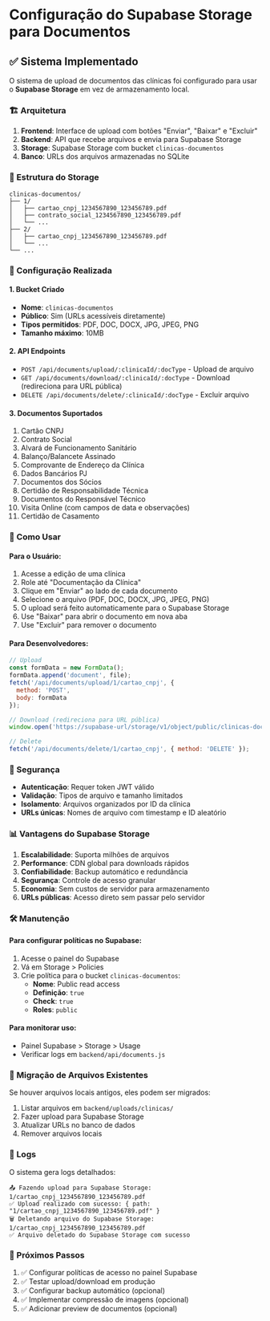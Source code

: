 # Configuração do Supabase Storage para Documentos

## ✅ Sistema Implementado

O sistema de upload de documentos das clínicas foi configurado para usar o **Supabase Storage** em vez de armazenamento local.

### 🏗️ Arquitetura

1. **Frontend**: Interface de upload com botões "Enviar", "Baixar" e "Excluir"
2. **Backend**: API que recebe arquivos e envia para Supabase Storage
3. **Storage**: Supabase Storage com bucket `clinicas-documentos`
4. **Banco**: URLs dos arquivos armazenadas no SQLite

### 📁 Estrutura do Storage

```
clinicas-documentos/
├── 1/
│   ├── cartao_cnpj_1234567890_123456789.pdf
│   ├── contrato_social_1234567890_123456789.pdf
│   └── ...
├── 2/
│   ├── cartao_cnpj_1234567890_123456789.pdf
│   └── ...
└── ...
```

### 🔧 Configuração Realizada

#### 1. Bucket Criado
- **Nome**: `clinicas-documentos`
- **Público**: Sim (URLs acessíveis diretamente)
- **Tipos permitidos**: PDF, DOC, DOCX, JPG, JPEG, PNG
- **Tamanho máximo**: 10MB

#### 2. API Endpoints
- `POST /api/documents/upload/:clinicaId/:docType` - Upload de arquivo
- `GET /api/documents/download/:clinicaId/:docType` - Download (redireciona para URL pública)
- `DELETE /api/documents/delete/:clinicaId/:docType` - Excluir arquivo

#### 3. Documentos Suportados
1. Cartão CNPJ
2. Contrato Social
3. Alvará de Funcionamento Sanitário
4. Balanço/Balancete Assinado
5. Comprovante de Endereço da Clínica
6. Dados Bancários PJ
7. Documentos dos Sócios
8. Certidão de Responsabilidade Técnica
9. Documentos do Responsável Técnico
10. Visita Online (com campos de data e observações)
11. Certidão de Casamento

### 🚀 Como Usar

#### Para o Usuário:
1. Acesse a edição de uma clínica
2. Role até "Documentação da Clínica"
3. Clique em "Enviar" ao lado de cada documento
4. Selecione o arquivo (PDF, DOC, DOCX, JPG, JPEG, PNG)
5. O upload será feito automaticamente para o Supabase Storage
6. Use "Baixar" para abrir o documento em nova aba
7. Use "Excluir" para remover o documento

#### Para Desenvolvedores:
```javascript
// Upload
const formData = new FormData();
formData.append('document', file);
fetch('/api/documents/upload/1/cartao_cnpj', {
  method: 'POST',
  body: formData
});

// Download (redireciona para URL pública)
window.open('https://supabase-url/storage/v1/object/public/clinicas-documentos/1/cartao_cnpj_123.pdf');

// Delete
fetch('/api/documents/delete/1/cartao_cnpj', { method: 'DELETE' });
```

### 🔐 Segurança

- **Autenticação**: Requer token JWT válido
- **Validação**: Tipos de arquivo e tamanho limitados
- **Isolamento**: Arquivos organizados por ID da clínica
- **URLs únicas**: Nomes de arquivo com timestamp e ID aleatório

### 📊 Vantagens do Supabase Storage

1. **Escalabilidade**: Suporta milhões de arquivos
2. **Performance**: CDN global para downloads rápidos
3. **Confiabilidade**: Backup automático e redundância
4. **Segurança**: Controle de acesso granular
5. **Economia**: Sem custos de servidor para armazenamento
6. **URLs públicas**: Acesso direto sem passar pelo servidor

### 🛠️ Manutenção

#### Para configurar políticas no Supabase:
1. Acesse o painel do Supabase
2. Vá em Storage > Policies
3. Crie política para o bucket `clinicas-documentos`:
   - **Nome**: Public read access
   - **Definição**: `true`
   - **Check**: `true`
   - **Roles**: `public`

#### Para monitorar uso:
- Painel Supabase > Storage > Usage
- Verificar logs em `backend/api/documents.js`

### 🔄 Migração de Arquivos Existentes

Se houver arquivos locais antigos, eles podem ser migrados:
1. Listar arquivos em `backend/uploads/clinicas/`
2. Fazer upload para Supabase Storage
3. Atualizar URLs no banco de dados
4. Remover arquivos locais

### 📝 Logs

O sistema gera logs detalhados:
```
📤 Fazendo upload para Supabase Storage: 1/cartao_cnpj_1234567890_123456789.pdf
✅ Upload realizado com sucesso: { path: "1/cartao_cnpj_1234567890_123456789.pdf" }
🗑️ Deletando arquivo do Supabase Storage: 1/cartao_cnpj_1234567890_123456789.pdf
✅ Arquivo deletado do Supabase Storage com sucesso
```

### 🎯 Próximos Passos

1. ✅ Configurar políticas de acesso no painel Supabase
2. ✅ Testar upload/download em produção
3. ✅ Configurar backup automático (opcional)
4. ✅ Implementar compressão de imagens (opcional)
5. ✅ Adicionar preview de documentos (opcional)
